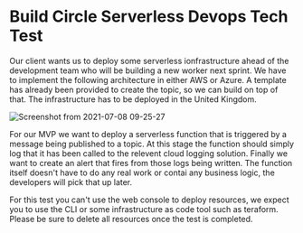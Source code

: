 # Build Circle Serverless Devops Tech Test

Our client wants us to deploy some serverless ionfrastructure ahead of the development team who will be building a new worker next sprint. We have to implement the following architecture in either AWS or Azure. A template has already been provided to create the topic, so we can build on top of that. The infrastructure has to be deployed in the United Kingdom.

![Screenshot from 2021-07-08 09-25-27](https://user-images.githubusercontent.com/1591497/124888961-81456d80-dfce-11eb-8ec7-149d3eb2939d.png)

For our MVP we want to deploy a serverless function that is triggered by a message being published to a topic. At this stage the function should simply log that it has been called to the relevent cloud logging solution. Finally we want to create an alert that fires from those logs being written. The function itself doesn't have to do any real work or contai any business logic, the developers will pick that up later.

For this test you can't use the web console to deploy resources, we expect you to use the CLI or some infrastructure as code tool such as teraform. Please be sure to delete all resources once the test is completed.
